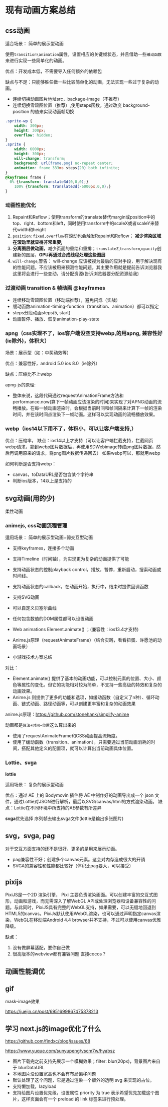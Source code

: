 # 现有动画方案总结

## css动画
适合场景： 简单的展示型动画

使用`transition\animation`属性，设置相应的关键帧状态，并且借助一些`缓动函数`来进行实现一些简单化的动画。

优点：开发成本低，不需要导入任何额外的依赖包

缺点与不足：只能够胜任做一些比较简单化的动画，无法实现一些过于复杂的动画。

* 连续切换动画图片地址src，backage-image（不推荐）
* 连续切换雪碧图位置（推荐）,使用steps函数，通过改变 background-position 的值来实现动画帧切换

```css
.sprite-wp {
    width: 300px;
    height: 300px;
    overflow: hidden;
}
.sprite {
    width: 6000px;
    height: 300px;
    will-change: transform;
    background: url(frame.png) no-repeat center;
    animation: frame 333ms steps(20) both infinite;
}
@keyframes frame {
  0% {transform: translate3d(0,0,0);}
    100% {transform: translate3d(-6000px,0,0);}
}
``` 

### 动画性能优化
 1. Repaint和Reflow；使用transform的translate替代margin或position中的top、right、bottom和left，同时使用transform中的scaleX或者scaleY来替代width和height
 2. `position:fixed,overflow`在滚动也会触发Repaint和Reflow； **减少渲染区域在滚动里就显得非常重要;** 
 3. **分离图层做动画**，减少页面的重绘和重排；`translateZ`,`transform`,`opacity`创建新的图层，**GPU再通过合成线程处理这些图层**
 4. `will-change`,警告： will-change 应该被视为最后的应对手段，用于解决现有的性能问题。不应该被用来预测性能问题。其主要作用就是提前告诉浏览器我这里将会进行一些变动，请分配资源(告诉浏览器要分配资源给我)

### 过渡动画 transition & 帧动画 @keyframes
 * 连续移动雪碧图位置（移动端推荐），避免闪烁（实战）
 * 缓动函数animation-timing-function（transition、animation）都可以指定
 * steps分段动画steps(5, start)
 * 动画暂停、播放、恢复animation-play-state

### apng（css实现不了，ios客户端没空支持webp,的用apng, 兼容性好(ie除外)，体积大）
场景：展示型（如：中奖动效等）

优点：兼容性好，android 5.0 ios 8.0（ie除外）

缺点：压缩比不上webp

apng-js的原理:
  * 整体来说，这段代码通过requestAnimationFrame方法和performance.now(算下一帧动画应该渲染的时间)来实现了对APNG动画的流畅播放。在每一帧动画渲染时，会根据当前时间和帧间隔来计算下一帧的渲染时间，并在该时间点渲染下一帧动画。这样可以实现动画的流畅播放效果。

### webp（ios14以下用不了，体积小，可以让客户端支持,）
优点：压缩率，
缺点：ios14以上才支持（可以让客户端拦截支持，拦截网页webp请求，拿到webp图片数据后，再使用SDWebimage转成png图片数据，然后再调用原来的请求，将png图片数据传递回去）
如果webp可以，那就用webp

如何判断是否支持webp：
* canvas，toDataURL是否包含某个字符串
* 判断ios版本，14以上是支持的

## svg动画(用的少)
柔性动画

### animejs, css动画流程管理
适用场景： 简单的展示型动画+弱交互型动画
  * 支持keyframes，连接多个动画
  * 支持Timeline（时间轴），为实现更为复杂的动画提供了可能
  * 支持动画状态的控制playback control，播放，暂停，重新启动，搜索动画或时间线。
  * 支持动画状态的callback，在动画开始，执行中，结束时提供回调函数
  * 支持SVG动画
  * 可以自定义贝塞尔曲线
  * 任何包含数值的DOM属性都可以设置动画

* Web animations Element.animate() ；(兼容性：ios13.4才支持)
* Anime.js原理（requestAnimateFrame）（结合实践，看看扭蛋、许愿池的动画场景）
* 小游戏技术方案总结

对比：
  * Element.animate() 提供了基本的动画功能，可以控制元素的位置、大小、颜色等属性的变化。但它的功能相对较为简单，不支持一些高级的特效和复杂的动画效果。
  * Anime.js 则提供了更多的功能和选项，如缓动函数（自定义了n种）、循环动画、链式动画、路径动画等，可以创建更丰富和复杂的动画效果

anime.js原理：https://github.com/stonehank/simplify-anime

动画都是`算法+时间=位置`这么算出来的
 * 使用了requestAnimateFrame和CSS动画提高流畅度。
 * 使用了缓动函数（transition、animation），只需要通过当前动画消耗的时间，搭配其他定义的配置项，就可以计算出当前动画具体位置。

### Lottie、svga
**lottie**

适用场景： 复杂的展示型动画

优点：通过 AE 上的 Bodymovin 插件将 AE 中制作好的动画导出成一个 json 文件，通过Lottie对JSON进行解析，最后以SVG/canvas/html的方式渲染动画。
缺点：Lottie在不同环境中所支持的AE参数有所差异

**svga**优先选择
序列帧去输出svga文件(lottie是输出多张图片)


## svg，svga, pag
对于交互方面支持的还不是很好，更多的是用来展示动画。
* pag兼容性不好；创建多个canvas元素。这会对内存造成很大的开销
* SVGA的兼容性和性能都比较好（体积比pag要大，可以接受）

## pixijs
PixiJS是一个2D 渲染引擎， Pixi 主要负责渲染画面。可以创建丰富的交互式图形，动画和游戏，而无需深入了解WebGL API或处理浏览器和设备兼容性的问题。与此同时，PixiJS具有完整的WebGL支持，如果需要，可以无缝地回退到HTML5的canvas。PixiJs默认使用WebGL渲染，也可以通过声明指定canvas渲染，WebGL在移动端Android 4.4 browser并不支持，不过可以使用canvas优雅降级。

缺点：
1. 没有做屏幕适配，要你自己做
2. 很高版本的webview都有兼容问题
直接cocos？

## 动画性能调优

## gif

mask-image效果


https://juejin.cn/post/6951699867475378213

## 学习 next.js的image优化了什么
https://github.com/findxc/blog/issues/68

https://www.yuque.com/sunyupeng/vscm7w/hyabsz

- 图片下载完之前支持先展示一个模糊效果；filter: blur(20px)，背景图片来自于 blurDataURL
- 本地图片没设置宽高也不会有布局偏移问题
- 默认处理了这个问题，它是通过渲染一个额外的透明 svg 来实现的占位。
- 支持懒加载，lazyload
- 支持给图片设置优先级，设置属性 priority 为 true 表示希望优先加载这个图片，这样页面会有一个 preload 的 link 标签来进行预处理。
